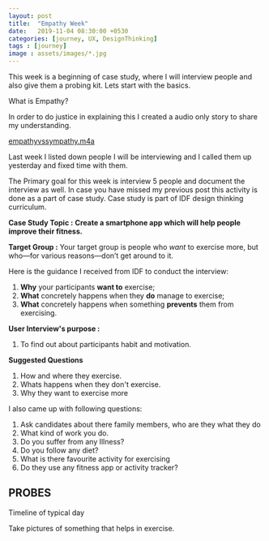```yaml
---
layout: post
title:  "Empathy Week"
date:   2019-11-04 08:30:00 +0530
categories: [journey, UX, DesignThinking]
tags : [journey]
image : assets/images/*.jpg
---
```


This week is a beginning of case study, where I will interview people and also give them a probing kit.  Lets start with the basics.

What is Empathy?

In order to do justice in explaining this I created a audio only story to share my understanding. 

[empathyvssympathy.m4a](../assets/audio/empathyvssympathy.m4a) 

Last week I listed down people I will be interviewing and I called them up yesterday and fixed time with them.

The Primary goal for this week is interview 5 people and document the interview as well. In case you have missed my previous post this activity is done as a part of case study.  Case study is part of IDF design thinking curriculum.  

**Case Study Topic :**  **Create a smartphone app which will help people improve their fitness.**

**Target Group :** Your target group is people who *want* to exercise more, but who—for various reasons—don’t get around to it.

Here is the guidance I received from IDF to conduct the interview:

1. **Why** your participants **want to** exercise;
2. **What** concretely happens when they **do** manage to exercise;
3. **What** concretely happens when something **prevents** them from exercising.

**User Interview's purpose :**

1. To find out about participants habit and motivation.

**Suggested Questions**

1. How and where they exercise.
2. Whats happens when they don't exercise.
3. Why they want to exercise more

I also came up with following questions:

1. Ask candidates about there family members, who are they what they do
2. What kind of work you do.
3. Do you suffer from any Illness?
4. Do you follow any diet?
5. What is there favourite activity for exercising
6. Do they use any fitness app or activity tracker?

PROBES
------

Timeline of typical day

Take pictures of something that helps in exercise.
